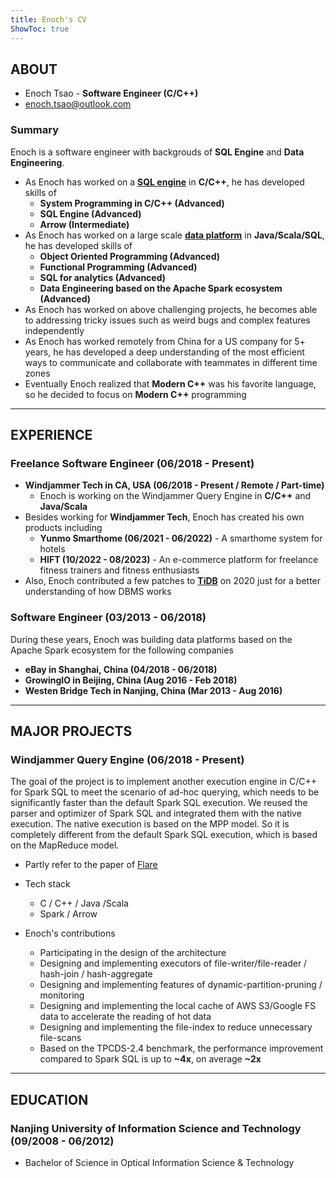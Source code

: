 ```yaml
---
title: Enoch's CV
ShowToc: true
---
```


## ABOUT

- Enoch Tsao - **Software Engineer (C/C++)**
- [enoch.tsao@outlook.com](mailto:enoch.tsao@outlook.com)

### Summary

Enoch is a software engineer with backgrouds of **SQL Engine** and **Data Engineering**.

- As Enoch has worked on a [**SQL engine**](#windjammer-query-engine-062018---present) in **C/C++**, he has developed skills of
  - **System Programming in C/C++ (Advanced)**
  - **SQL Engine (Advanced)**
  - **Arrow (Intermediate)**
- As Enoch has worked on a large scale [**data platform**](https://www.growingio.com) in **Java/Scala/SQL**, he has developed skills of
  - **Object Oriented Programming (Advanced)**
  - **Functional Programming (Advanced)**
  - **SQL for analytics (Advanced)**
  - **Data Engineering based on the Apache Spark ecosystem (Advanced)**
- As Enoch has worked on above challenging projects, he becomes able to addressing tricky issues such as weird bugs and complex features independently
- As Enoch has worked remotely from China for a US company for 5+ years, he has developed a deep understanding of the most efficient ways to communicate and collaborate with teammates in different time zones
- Eventually Enoch realized that **Modern C++** was his favorite language, so he decided to focus on **Modern C++** programming

---

## EXPERIENCE

### Freelance Software Engineer (06/2018 - Present)

- **Windjammer Tech in CA, USA (06/2018 - Present / Remote / Part-time)**
  - Enoch is working on the Windjammer Query Engine in **C/C++** and **Java/Scala**
- Besides working for **Windjammer Tech**, Enoch has created his own products including
  - **Yunmo Smarthome (06/2021 - 06/2022)** - A smarthome system for hotels
  - **HIFT (10/2022 - 08/2023)** - An e-commerce platform for freelance fitness trainers and fitness enthusiasts
- Also, Enoch contributed a few patches to [**TiDB**](https://github.com/pingcap/tidb) on 2020 just for a better understanding of how DBMS works

### Software Engineer (03/2013 - 06/2018)

During these years, Enoch was building data platforms based on the Apache Spark ecosystem for the following companies

- **eBay in Shanghai, China (04/2018 - 06/2018)**
- **GrowingIO in Beijing, China (Aug 2016 - Feb 2018)**
- **Westen Bridge Tech in Nanjing, China (Mar 2013 - Aug 2016)**


---

## MAJOR PROJECTS

### Windjammer Query Engine (06/2018 - Present)

The goal of the project is to implement another execution engine in C/C++ for Spark SQL to meet the scenario of ad-hoc querying, which needs to be significantly faster than the default Spark SQL execution. We reused the parser and optimizer of Spark SQL and integrated them with the native execution. The native execution is based on the MPP model. So it is completely different from the default Spark SQL execution, which is based on the MapReduce model.

- Partly refer to the paper of [Flare](https://www.cs.purdue.edu/homes/rompf/papers/essertel-osdi18.pdf)

- Tech stack

  - C / C++ / Java /Scala
  - Spark / Arrow

- Enoch's contributions

  - Participating in the design of the architecture
  - Designing and implementing executors of file-writer/file-reader / hash-join / hash-aggregate
  - Designing and implementing features of dynamic-partition-pruning / monitoring
  - Designing and implementing the local cache of AWS S3/Google FS data to accelerate the reading of hot data
  - Designing and implementing the file-index to reduce unnecessary file-scans
  - Based on the TPCDS-2.4 benchmark, the performance improvement compared to Spark SQL is up to **~4x**, on average **~2x**

---

## EDUCATION

### Nanjing University of Information Science and Technology (09/2008 - 06/2012)

- Bachelor of Science in Optical Information Science & Technology

